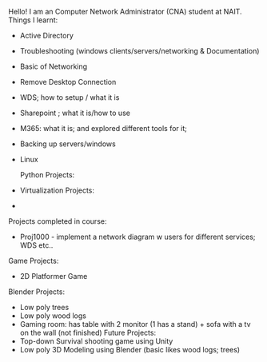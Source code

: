 Hello! I am an Computer Network Administrator (CNA) student at NAIT.
Things I learnt:
- Active Directory
- Troubleshooting (windows clients/servers/networking & Documentation)
- Basic of Networking
- Remove Desktop Connection
- WDS; how to setup / what it is
- Sharepoint ; what it is/how to use
- M365: what it is; and explored different tools for it; 
- Backing up servers/windows
- Linux

  Python Projects:
- 
  Virtualization Projects:
- 

 Projects completed in course:
- Proj1000 - implement a network diagram w users for different services; WDS etc..

Game Projects:
- 2D Platformer Game

Blender Projects:
- Low poly trees
- Low poly wood logs
- Gaming room: has table with 2 monitor (1 has a stand) + sofa with a tv on the wall (not finished)
Future Projects:
- Top-down Survival shooting game using Unity
- Low poly 3D Modeling using Blender (basic likes wood logs; trees) 
